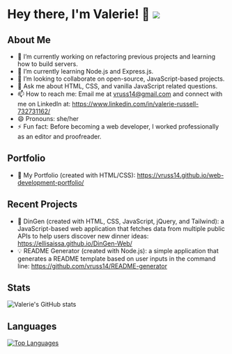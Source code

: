 # Hey there, I'm Valerie! 👋 ![](https://komarev.com/ghpvc/?username=vruss14&color=green)

## About Me

- 🔭 I’m currently working on refactoring previous projects and learning how to build servers.
- 🌱 I’m currently learning Node.js and Express.js.
- 👯 I’m looking to collaborate on open-source, JavaScript-based projects.
- 💬 Ask me about HTML, CSS, and vanilla JavaScript related questions.
- 📫 How to reach me: Email me at vruss14@gmail.com and connect with me on LinkedIn at: https://www.linkedin.com/in/valerie-russell-732731162/
- 😄 Pronouns: she/her
- ⚡ Fun fact: Before becoming a web developer, I worked professionally as an editor and proofreader.

## Portfolio
- 🔑 My Portfolio (created with HTML/CSS): https://vruss14.github.io/web-development-portfolio/

## Recent Projects
- 🌮 DinGen (created with HTML, CSS, JavaScript, jQuery, and Tailwind): a JavaScript-based web application that fetches data from multiple public APIs to help users discover new dinner ideas: https://ellisaissa.github.io/DinGen-Web/
- 💡 README Generator (created with Node.js): a simple application that generates a README template based on user inputs in the command line: https://github.com/vruss14/README-generator

## Stats

![Valerie's GitHub stats](https://github-readme-stats.vercel.app/api?username=vruss14&count_private=true)

## Languages

[![Top Languages](https://github-readme-stats.vercel.app/api/top-langs/?username=vruss14&layout=compact)](https://github.com/vruss14/github-readme-stats)

